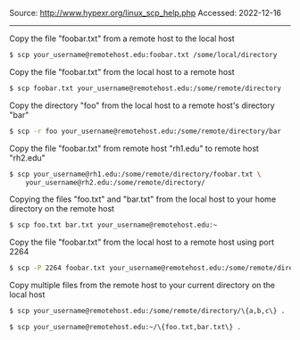 Source: http://www.hypexr.org/linux_scp_help.php
Accessed: 2022-12-16

---

Copy the file "foobar.txt" from a remote host to the local host

```bash
$ scp your_username@remotehost.edu:foobar.txt /some/local/directory 
```

Copy the file "foobar.txt" from the local host to a remote host

```bash
$ scp foobar.txt your_username@remotehost.edu:/some/remote/directory 
```

Copy the directory "foo" from the local host to a remote host's directory "bar"

```bash
$ scp -r foo your_username@remotehost.edu:/some/remote/directory/bar 
```

Copy the file "foobar.txt" from remote host "rh1.edu" to remote host "rh2.edu"

```bash
$ scp your_username@rh1.edu:/some/remote/directory/foobar.txt \
    your_username@rh2.edu:/some/remote/directory/ 
```

Copying the files "foo.txt" and "bar.txt" from the local host to your home directory on the remote host

```bash
$ scp foo.txt bar.txt your_username@remotehost.edu:~ 
```

Copy the file "foobar.txt" from the local host to a remote host using port 2264

```bash
$ scp -P 2264 foobar.txt your_username@remotehost.edu:/some/remote/directory 
```

Copy multiple files from the remote host to your current directory on the local host

```bash
$ scp your_username@remotehost.edu:/some/remote/directory/\{a,b,c\} . 
```

```bash
$ scp your_username@remotehost.edu:~/\{foo.txt,bar.txt\} . 
```
